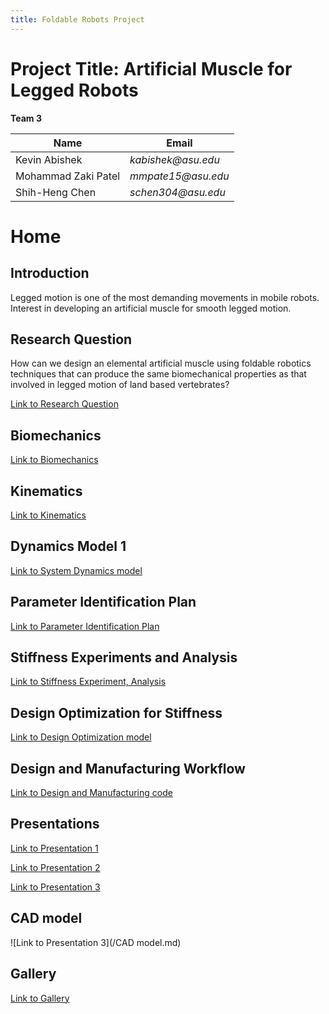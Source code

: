 ```yaml
---
title: Foldable Robots Project 
---
```


# Project Title: Artificial Muscle for Legged Robots
**Team 3**

|    Name                                |    Email    |
| -----------                            | ----------- |
| Kevin Abishek                          | _kabishek@asu.edu_|
| Mohammad Zaki Patel                    |_mmpate15@asu.edu_ |
| Shih-Heng Chen                         |_schen304@asu.edu_ |

# Home

## Introduction
Legged motion is one of the most demanding movements in mobile robots. Interest in developing an artificial muscle for smooth legged motion.

## Research Question
How can we design an elemental artificial muscle using foldable robotics techniques that can produce the same biomechanical properties as that involved in legged motion of land based vertebrates?


[Link to Research Question](/Researchquestion.md)

## Biomechanics
[Link to Biomechanics](/Biomechanics.md)

## Kinematics
[Link to Kinematics](/Kinematics.md)

## Dynamics Model 1
[Link to System Dynamics model](https://nbviewer.org/github/schen304joseph/team3.github.io/blob/main/System_Dynamics.ipynb)

## Parameter Identification Plan
[Link to Parameter Identification Plan](/https://github.com/schen304joseph/team3.github.io/blob/fbcf2afefbac4ac7916e8d66ed74eb33bc4d0d8b/Parameter%20Identification%20Plan.pdf)

## Stiffness Experiments and Analysis
[Link to Stiffness Experiment, Analysis](https://github.com/schen304joseph/team3.github.io/blob/88d1f12be04cb83aa2b209d9f6e0b71999ccb1b2/Stiffness_Experimentation,_Analysis.md)

## Design Optimization for Stiffness
[Link to Design Optimization model](https://nbviewer.jupyter.org/url/team3.github.io/blob/main/Design_Optimization_Stiffness.ipynb)

## Design and Manufacturing Workflow
[Link to Design and Manufacturing code](https://github.com/schen304joseph/Team-3/blob/main/Full_Design_Pipeline.ipynb)

## Presentations
[Link to Presentation 1](/Presentations.md)

[Link to Presentation 2](/Presentation_2.md)

[Link to Presentation 3](/Presentation_III.md)

## CAD model

![Link to Presentation 3](/CAD model.md)

## Gallery
[Link to Gallery](/Gallery.md)

